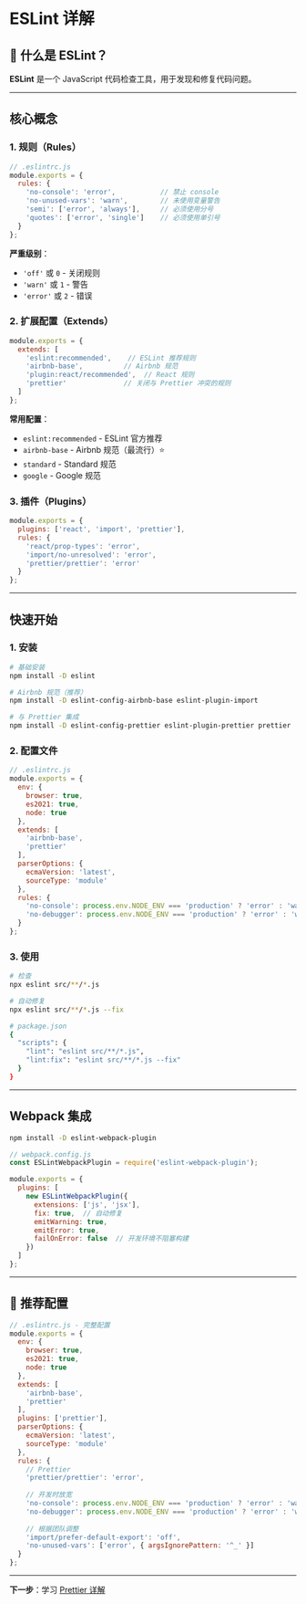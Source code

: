 # ESLint 详解

## 📖 什么是 ESLint？

**ESLint** 是一个 JavaScript 代码检查工具，用于发现和修复代码问题。

---

## 核心概念

### 1. 规则（Rules）

```javascript
// .eslintrc.js
module.exports = {
  rules: {
    'no-console': 'error',           // 禁止 console
    'no-unused-vars': 'warn',        // 未使用变量警告
    'semi': ['error', 'always'],     // 必须使用分号
    'quotes': ['error', 'single']    // 必须使用单引号
  }
};
```

**严重级别**：
- `'off'` 或 `0` - 关闭规则
- `'warn'` 或 `1` - 警告
- `'error'` 或 `2` - 错误

### 2. 扩展配置（Extends）

```javascript
module.exports = {
  extends: [
    'eslint:recommended',    // ESLint 推荐规则
    'airbnb-base',          // Airbnb 规范
    'plugin:react/recommended',  // React 规则
    'prettier'              // 关闭与 Prettier 冲突的规则
  ]
};
```

**常用配置**：
- `eslint:recommended` - ESLint 官方推荐
- `airbnb-base` - Airbnb 规范（最流行）⭐️
- `standard` - Standard 规范
- `google` - Google 规范

### 3. 插件（Plugins）

```javascript
module.exports = {
  plugins: ['react', 'import', 'prettier'],
  rules: {
    'react/prop-types': 'error',
    'import/no-unresolved': 'error',
    'prettier/prettier': 'error'
  }
};
```

---

## 快速开始

### 1. 安装

```bash
# 基础安装
npm install -D eslint

# Airbnb 规范（推荐）
npm install -D eslint-config-airbnb-base eslint-plugin-import

# 与 Prettier 集成
npm install -D eslint-config-prettier eslint-plugin-prettier prettier
```

### 2. 配置文件

```javascript
// .eslintrc.js
module.exports = {
  env: {
    browser: true,
    es2021: true,
    node: true
  },
  extends: [
    'airbnb-base',
    'prettier'
  ],
  parserOptions: {
    ecmaVersion: 'latest',
    sourceType: 'module'
  },
  rules: {
    'no-console': process.env.NODE_ENV === 'production' ? 'error' : 'warn',
    'no-debugger': process.env.NODE_ENV === 'production' ? 'error' : 'warn'
  }
};
```

### 3. 使用

```bash
# 检查
npx eslint src/**/*.js

# 自动修复
npx eslint src/**/*.js --fix

# package.json
{
  "scripts": {
    "lint": "eslint src/**/*.js",
    "lint:fix": "eslint src/**/*.js --fix"
  }
}
```

---

## Webpack 集成

```bash
npm install -D eslint-webpack-plugin
```

```javascript
// webpack.config.js
const ESLintWebpackPlugin = require('eslint-webpack-plugin');

module.exports = {
  plugins: [
    new ESLintWebpackPlugin({
      extensions: ['js', 'jsx'],
      fix: true,  // 自动修复
      emitWarning: true,
      emitError: true,
      failOnError: false  // 开发环境不阻塞构建
    })
  ]
};
```

---

## 🎯 推荐配置

```javascript
// .eslintrc.js - 完整配置
module.exports = {
  env: {
    browser: true,
    es2021: true,
    node: true
  },
  extends: [
    'airbnb-base',
    'prettier'
  ],
  plugins: ['prettier'],
  parserOptions: {
    ecmaVersion: 'latest',
    sourceType: 'module'
  },
  rules: {
    // Prettier
    'prettier/prettier': 'error',
    
    // 开发时放宽
    'no-console': process.env.NODE_ENV === 'production' ? 'error' : 'warn',
    'no-debugger': process.env.NODE_ENV === 'production' ? 'error' : 'warn',
    
    // 根据团队调整
    'import/prefer-default-export': 'off',
    'no-unused-vars': ['error', { argsIgnorePattern: '^_' }]
  }
};
```

---

**下一步**：学习 [Prettier 详解](./02-prettier.md)


